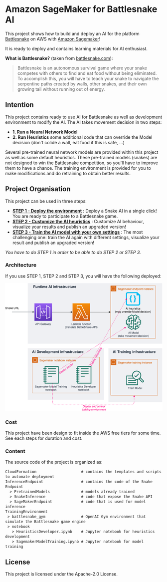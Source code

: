 # Amazon SageMaker for Battlesnake AI

This project shows how to build and deploy an AI for the platform [Battlesnake](https://play.battlesnake.com/) on AWS with [Amazon Sagemaker](https://aws.amazon.com/sagemaker/)!

It is ready to deploy and contains learning materials for AI enthusiast.

__What is Battlesnake?__ (taken from [battlesnake.com](https://docs.battlesnake.com/rules)):

> Battlesnake is an autonomous survival game where your snake competes with others to find and eat food without being eliminated. To accomplish this, you will have to teach your snake to navigate the serpentine paths created by walls, other snakes, and their own growing tail without running out of energy.

## Intention

This project contains ready to use AI for Battlesnake as well as development environment to modify the AI.
The AI takes movement decision in two steps:
 * __1. Run a Neural Network Model__ 
 * __2. Run Heuristics__ some additional code that can override the Model decision (don't colide a wall, eat food if this is safe, ...)

Several pre-trained neural network models are provided within this project as well as some default heuristics. These pre-trained models (snakes) are not designed to win the Battlesnake competition, so you'll have to improve them to have a chance. The training environment is provided for you to make modifications and do retraining to obtain better results.

## Project Organisation

This project can be used in three steps:

- __[STEP 1 - Deploy the environment](Documentation/DeployTheAIEndpoint.md)__ : Deploy a Snake AI in a single click! You are ready to participate to a Battlesnake game.
- __[STEP 2 - Customize the AI heuristics](Documentation/UpdateHeuristicsAndDeploy.md)__ : Customize AI behaviour, visualize your results and publish an upgraded version!
- __[STEP 3 - Train the AI model with your own settings](Documentation/TrainModelAndDeploy.md)__ : The most challenging one: train the AI again with different settings, visualize your result and publish an upgraded version!

_You have to do STEP 1 in order to be able to do STEP 2 or STEP 3._

### Architecture

If you use STEP 1, STEP 2 and STEP 3, you will have the following deployed:

![General Architecture](Documentation/images/ArchitectureSagemakerBattlesnakeFull.png "General Architecture")

### Cost

This project have been design to fit inside the AWS free tiers for some time.
See each steps for duration and cost.

### Content

The source code of the project is organized as:

```
CloudFormation                    # contains the templates and scripts to automate deployment
InferenceEndpoint                 # contains the code of the Snake Endpoint
  > PretrainedModels              # models already trained
  > SnakeInference                # code that expose the Snake API
  > SageMakerEndpoint             # code that is used for model inference
TrainingEnvironment
 > battlesnake_gym                # OpenAI Gym environment that simulate the Battlesnake game engine
 > notebook
   > HeuristicsDeveloper.ipynb    # Jupyter notebook for heuristics development
   > SagemakerModelTraining.ipynb # Jupyter notebook for model training    
```

## License

This project is licensed under the Apache-2.0 License.
